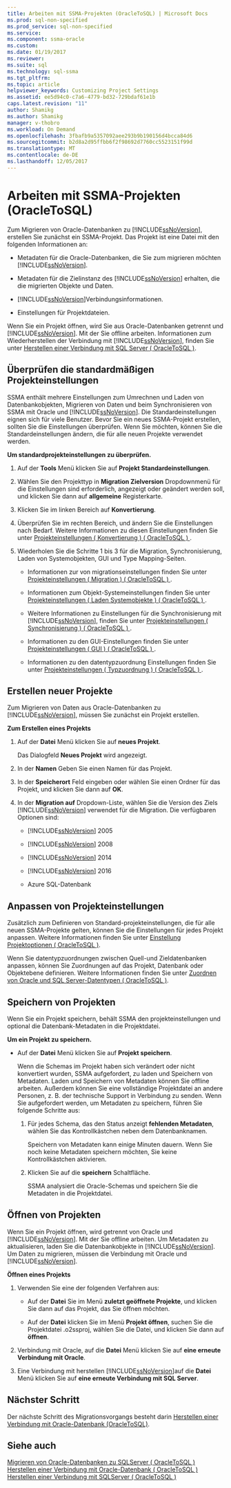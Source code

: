 ```yaml
---
title: Arbeiten mit SSMA-Projekten (OracleToSQL) | Microsoft Docs
ms.prod: sql-non-specified
ms.prod_service: sql-non-specified
ms.service: 
ms.component: ssma-oracle
ms.custom: 
ms.date: 01/19/2017
ms.reviewer: 
ms.suite: sql
ms.technology: sql-ssma
ms.tgt_pltfrm: 
ms.topic: article
helpviewer_keywords: Customizing Project Settings
ms.assetid: ee5d94c0-c7a6-4779-bd32-729bdaf61e1b
caps.latest.revision: "11"
author: Shamikg
ms.author: Shamikg
manager: v-thobro
ms.workload: On Demand
ms.openlocfilehash: 3fbafb9a5357092aee293b9b190156d4bcca84d6
ms.sourcegitcommit: b2d8a2d95ffbb6f2f98692d7760cc5523151f99d
ms.translationtype: MT
ms.contentlocale: de-DE
ms.lasthandoff: 12/05/2017
---
```

# <a name="working-with-ssma-projects-oracletosql"></a>Arbeiten mit SSMA-Projekten (OracleToSQL)
Zum Migrieren von Oracle-Datenbanken zu [!INCLUDE[ssNoVersion](../../includes/ssnoversion_md.md)], erstellen Sie zunächst ein SSMA-Projekt. Das Projekt ist eine Datei mit den folgenden Informationen an:  
  
-   Metadaten für die Oracle-Datenbanken, die Sie zum migrieren möchten [!INCLUDE[ssNoVersion](../../includes/ssnoversion_md.md)].  
  
-   Metadaten für die Zielinstanz des [!INCLUDE[ssNoVersion](../../includes/ssnoversion_md.md)] erhalten, die die migrierten Objekte und Daten.  
  
-   [!INCLUDE[ssNoVersion](../../includes/ssnoversion_md.md)]Verbindungsinformationen.  
  
-   Einstellungen für Projektdateien.  
  
Wenn Sie ein Projekt öffnen, wird Sie aus Oracle-Datenbanken getrennt und [!INCLUDE[ssNoVersion](../../includes/ssnoversion_md.md)]. Mit der Sie offline arbeiten. Informationen zum Wiederherstellen der Verbindung mit [!INCLUDE[ssNoVersion](../../includes/ssnoversion_md.md)], finden Sie unter [Herstellen einer Verbindung mit SQL Server &#40; OracleToSQL &#41;](../../ssma/oracle/connecting-to-sql-server-oracletosql.md).  
  
## <a name="reviewing-default-project-settings"></a>Überprüfen die standardmäßigen Projekteinstellungen  
SSMA enthält mehrere Einstellungen zum Umrechnen und Laden von Datenbankobjekten, Migrieren von Daten und beim Synchronisieren von SSMA mit Oracle und [!INCLUDE[ssNoVersion](../../includes/ssnoversion_md.md)]. Die Standardeinstellungen eignen sich für viele Benutzer. Bevor Sie ein neues SSMA-Projekt erstellen, sollten Sie die Einstellungen überprüfen. Wenn Sie möchten, können Sie die Standardeinstellungen ändern, die für alle neuen Projekte verwendet werden.  
  
**Um standardprojekteinstellungen zu überprüfen.**  
  
1.  Auf der **Tools** Menü klicken Sie auf **Projekt Standardeinstellungen**.  
  
2.  Wählen Sie den Projekttyp in **Migration Zielversion** Dropdownmenü für die Einstellungen sind erforderlich, angezeigt oder geändert werden soll, und klicken Sie dann auf **allgemeine** Registerkarte.  
  
3.  Klicken Sie im linken Bereich auf **Konvertierung**.  
  
4.  Überprüfen Sie im rechten Bereich, und ändern Sie die Einstellungen nach Bedarf. Weitere Informationen zu diesen Einstellungen finden Sie unter [Projekteinstellungen &#40; Konvertierung &#41; &#40; OracleToSQL &#41; ](../../ssma/oracle/project-settings-conversion-oracletosql.md).  
  
5.  Wiederholen Sie die Schritte 1 bis 3 für die Migration, Synchronisierung, Laden von Systemobjekten, GUI und Type Mapping-Seiten.  
  
    -   Informationen zur von migrationseinstellungen finden Sie unter [Projekteinstellungen &#40; Migration &#41; &#40; OracleToSQL &#41; ](../../ssma/oracle/project-settings-migration-oracletosql.md).  
  
    -   Informationen zum Objekt-Systemeinstellungen finden Sie unter [Projekteinstellungen &#40; Laden Systemobjekte &#41; &#40; OracleToSQL &#41; ](../../ssma/oracle/project-settings-loading-system-objects-oracletosql.md).  
  
    -   Weitere Informationen zu Einstellungen für die Synchronisierung mit [!INCLUDE[ssNoVersion](../../includes/ssnoversion_md.md)], finden Sie unter [Projekteinstellungen &#40; Synchronisierung &#41; &#40; OracleToSQL &#41; ](../../ssma/oracle/project-settings-synchronization-oracletosql.md).  
  
    -   Informationen zu den GUI-Einstellungen finden Sie unter [Projekteinstellungen &#40; GUI &#41; &#40; OracleToSQL &#41; ](../../ssma/oracle/project-settings-gui-oracletosql.md).  
  
    -   Informationen zu den datentypzuordnung Einstellungen finden Sie unter [Projekteinstellungen &#40; Typzuordnung &#41; &#40; OracleToSQL &#41; ](../../ssma/oracle/project-settings-type-mapping-oracletosql.md).  
  
## <a name="creating-new-projects"></a>Erstellen neuer Projekte  
Zum Migrieren von Daten aus Oracle-Datenbanken zu [!INCLUDE[ssNoVersion](../../includes/ssnoversion_md.md)], müssen Sie zunächst ein Projekt erstellen.  
  
**Zum Erstellen eines Projekts**  
  
1.  Auf der **Datei** Menü klicken Sie auf **neues Projekt**.  
  
    Das Dialogfeld **Neues Projekt** wird angezeigt.  
  
2.  In der **Namen** Geben Sie einen Namen für das Projekt.  
  
3.  In der **Speicherort** Feld eingeben oder wählen Sie einen Ordner für das Projekt, und klicken Sie dann auf **OK**.  
  
4.  In der **Migration auf** Dropdown-Liste, wählen Sie die Version des Ziels [!INCLUDE[ssNoVersion](../../includes/ssnoversion_md.md)] verwendet für die Migration. Die verfügbaren Optionen sind:  
  
    -   [!INCLUDE[ssNoVersion](../../includes/ssnoversion_md.md)] 2005  
  
    -   [!INCLUDE[ssNoVersion](../../includes/ssnoversion_md.md)] 2008  
  
    -   [!INCLUDE[ssNoVersion](../../includes/ssnoversion_md.md)] 2014  
  
    -   [!INCLUDE[ssNoVersion](../../includes/ssnoversion_md.md)] 2016  
  
    -   Azure SQL-Datenbank  
  
## <a name="customizing-project-settings"></a>Anpassen von Projekteinstellungen  
Zusätzlich zum Definieren von Standard-projekteinstellungen, die für alle neuen SSMA-Projekte gelten, können Sie die Einstellungen für jedes Projekt anpassen. Weitere Informationen finden Sie unter [Einstellung Projektoptionen &#40; OracleToSQL &#41;](../../ssma/oracle/setting-project-options-oracletosql.md).  
  
Wenn Sie datentypzuordnungen zwischen Quell-und Zieldatenbanken anpassen, können Sie Zuordnungen auf das Projekt, Datenbank oder Objektebene definieren. Weitere Informationen finden Sie unter [Zuordnen von Oracle und SQL Server-Datentypen &#40; OracleToSQL &#41;](../../ssma/oracle/mapping-oracle-and-sql-server-data-types-oracletosql.md).  
  
## <a name="saving-projects"></a>Speichern von Projekten  
Wenn Sie ein Projekt speichern, behält SSMA den projekteinstellungen und optional die Datenbank-Metadaten in die Projektdatei.  
  
**Um ein Projekt zu speichern.**  
  
-   Auf der **Datei** Menü klicken Sie auf **Projekt speichern**.  
  
    Wenn die Schemas im Projekt haben sich verändert oder nicht konvertiert wurden, SSMA aufgefordert, zu laden und Speichern von Metadaten. Laden und Speichern von Metadaten können Sie offline arbeiten. Außerdem können Sie eine vollständige Projektdatei an andere Personen, z. B. der technische Support in Verbindung zu senden. Wenn Sie aufgefordert werden, um Metadaten zu speichern, führen Sie folgende Schritte aus:  
  
    1.  Für jedes Schema, das den Status anzeigt **fehlenden Metadaten**, wählen Sie das Kontrollkästchen neben dem Datenbanknamen.  
  
        Speichern von Metadaten kann einige Minuten dauern. Wenn Sie noch keine Metadaten speichern möchten, Sie keine Kontrollkästchen aktivieren.  
  
    2.  Klicken Sie auf die **speichern** Schaltfläche.  
  
        SSMA analysiert die Oracle-Schemas und speichern Sie die Metadaten in die Projektdatei.  
  
## <a name="opening-projects"></a>Öffnen von Projekten  
Wenn Sie ein Projekt öffnen, wird getrennt von Oracle und [!INCLUDE[ssNoVersion](../../includes/ssnoversion_md.md)]. Mit der Sie offline arbeiten. Um Metadaten zu aktualisieren, laden Sie die Datenbankobjekte in [!INCLUDE[ssNoVersion](../../includes/ssnoversion_md.md)]. Um Daten zu migrieren, müssen die Verbindung mit Oracle und [!INCLUDE[ssNoVersion](../../includes/ssnoversion_md.md)].  
  
**Öffnen eines Projekts**  
  
1.  Verwenden Sie eine der folgenden Verfahren aus:  
  
    -   Auf der **Datei** Sie im Menü **zuletzt geöffnete Projekte**, und klicken Sie dann auf das Projekt, das Sie öffnen möchten.  
  
    -   Auf der **Datei** klicken Sie im Menü **Projekt öffnen**, suchen Sie die Projektdatei .o2ssproj, wählen Sie die Datei, und klicken Sie dann auf **öffnen**.  
  
2.  Verbindung mit Oracle, auf die **Datei** Menü klicken Sie auf **eine erneute Verbindung mit Oracle**.  
  
3.  Eine Verbindung mit herstellen [!INCLUDE[ssNoVersion](../../includes/ssnoversion_md.md)]auf die **Datei** Menü klicken Sie auf **eine erneute Verbindung mit SQL Server**.  
  
## <a name="next-step"></a>Nächster Schritt  
Der nächste Schritt des Migrationsvorgangs besteht darin [Herstellen einer Verbindung mit Oracle-Datenbank (OracleToSQL)](http://msdn.microsoft.com/en-us/e276cdbf-3ebc-4ba8-b40d-a7a42befa2b6).  
  
## <a name="see-also"></a>Siehe auch  
[Migrieren von Oracle-Datenbanken zu SQLServer &#40; OracleToSQL &#41;](../../ssma/oracle/migrating-oracle-databases-to-sql-server-oracletosql.md)  
[Herstellen einer Verbindung mit Oracle-Datenbank &#40; OracleToSQL &#41;](../../ssma/oracle/connecting-to-oracle-database-oracletosql.md)  
[Herstellen einer Verbindung mit SQLServer &#40; OracleToSQL &#41;](../../ssma/oracle/connecting-to-sql-server-oracletosql.md)  
  
